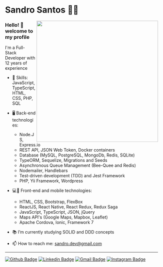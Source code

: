 # Sandro Santos 👨‍💻

<img align="right" width="400" height="400" src="https://image.freepik.com/free-vector/colourful-illustration-programmer-working_23-2148281410.jpg">

### Hello! 👋 welcome to my profile 

I'm a Full-Stack Developer with 12 years of experience

- 📌 Skills: JavaScript, TypeScript, HTML, CSS, PHP, SQL

- 🖥 Back-end technologies:
  - Node.JS, Express.io
  - REST API, JSON Web Token, Docker containers
  - Database (MySQL, PostgreSQL, MongoDb, Redis, SQLite)
  - TypeORM, Sequelize, Migrations and Seeds
  - Asynchronous Queue Management (Bee-Quee and Redis)
  - Nodemailer, Handlebars
  - Test-driven development (TDD) and Jest Framework
  - PHP, Yii Framework, Wordpress
  

- 💻📱 Front-end and mobile technologies:
  - HTML, CSS, Bootstrap, FlexBox
  - ReactJS, React Native, React Redux, Redux Saga
  - JavaScript, TypeScript, JSON, jQuery
  - Maps API's (Google Maps, Mapbox, Leaflet)
  - Apache Cordova, Ionic, Framework 7
  

- 📚 I’m currently studying SOLID and DDD concepts
- 📫 How to reach me: sandro.dev@gmail.com



 ----

[![Github Badge](https://img.shields.io/badge/-sandrodev-000?style=flat-square&logo=Github&logoColor=white&link=https://github.com/sandro-dev)](https://github.com/sandro-dev) [![Linkedin Badge](https://img.shields.io/badge/-Sandro%20Santos-blue?style=flat-square&logo=Linkedin&logoColor=white&link=https://www.linkedin.com/in/sandrossantos/)](https://www.linkedin.com/in/sandrossantos/) [![Gmail Badge](https://img.shields.io/badge/-gmail-c14438?style=flat-square&logo=Gmail&logoColor=white&link=mailto:sandro.dev@gmail.com)](mailto:sandro.dev@gmail.com) [![Instagram Badge](https://img.shields.io/badge/-@sandrosss-yellow?style=flat-square&labelColor=yellow&logo=instagram&logoColor=white&link=https://www.instagram.com/sandrosss/)](https://www.instagram.com/sandrosss/)




